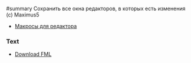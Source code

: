 ﻿#summary Сохранить все окна редакторов, в которых есть изменения (с) Maximus5

  * [Макросы для редактора](Editor.md)

### Text ###

  * [Download FML](http://far-macro-library.googlecode.com/svn/trunk/Editor/SaveAll.fml)